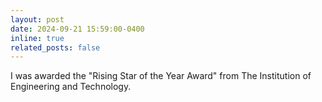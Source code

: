 ```yaml
---
layout: post
date: 2024-09-21 15:59:00-0400
inline: true
related_posts: false
---
```


I was awarded the "Rising Star of the Year Award" from The Institution of Engineering and Technology.
